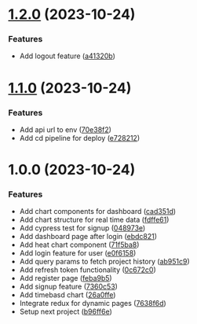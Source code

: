 # [1.2.0](https://github.com/Prabeshpd/energy_client/compare/energy_client@1.1.0...energy_client@1.2.0) (2023-10-24)


### Features

* Add logout feature ([a41320b](https://github.com/Prabeshpd/energy_client/commit/a41320bc76c6805d5503577adf33529604e0b19b))

# [1.1.0](https://github.com/Prabeshpd/energy_client/compare/energy_client@1.0.0...energy_client@1.1.0) (2023-10-24)


### Features

* Add api url to env ([70e38f2](https://github.com/Prabeshpd/energy_client/commit/70e38f2da1ee90b08b7745a2f44a9da6b006016a))
* Add cd pipeline for deploy ([e728212](https://github.com/Prabeshpd/energy_client/commit/e728212b5e7727c541fce0432cedc3e5ed65304a))

# 1.0.0 (2023-10-24)


### Features

* Add chart components for dashboard ([cad351d](https://github.com/Prabeshpd/energy_client/commit/cad351d25a4912c1923c22e2d703c31b7b95296b))
* Add chart structure for real time data ([fdffe61](https://github.com/Prabeshpd/energy_client/commit/fdffe613135324ac7e3b5b69944b063adfc50cc2))
* Add cypress test for signup ([048973e](https://github.com/Prabeshpd/energy_client/commit/048973eca55b10840d4efc320b544b2f537b0df7))
* Add dashboard page after login ([ebdc821](https://github.com/Prabeshpd/energy_client/commit/ebdc82152a38fd42f135f14a7608dcee40597dff))
* Add heat chart component ([71f5ba8](https://github.com/Prabeshpd/energy_client/commit/71f5ba89f70772d54db902c44fa8219f757a823c))
* Add login feature for user ([e0f6158](https://github.com/Prabeshpd/energy_client/commit/e0f6158bae43dbe357976cae664d792f29818289))
* Add query params to fetch project history ([ab951c9](https://github.com/Prabeshpd/energy_client/commit/ab951c904dafe9d8c45a534c02df9de40913c156))
* Add refresh token functionality ([0c672c0](https://github.com/Prabeshpd/energy_client/commit/0c672c0b541bceac8d39d7eeb40d80e33aa0750c))
* Add register page ([feba9b5](https://github.com/Prabeshpd/energy_client/commit/feba9b5166f02c96a320b691e76b061208c45589))
* Add signup feature ([7360c53](https://github.com/Prabeshpd/energy_client/commit/7360c53f829b51b4da936b88abbbce63f6867114))
* Add timebasd chart ([26a0ffe](https://github.com/Prabeshpd/energy_client/commit/26a0ffe480d2d05be157d42cb2a86d7111ecab71))
* Integrate redux for dynamic pages ([7638f6d](https://github.com/Prabeshpd/energy_client/commit/7638f6dd055dc70dc7224502091a6a9abe98e922))
* Setup next project ([b96ff6e](https://github.com/Prabeshpd/energy_client/commit/b96ff6e1db1c76d76e3905c6197e947ade670ae5))

